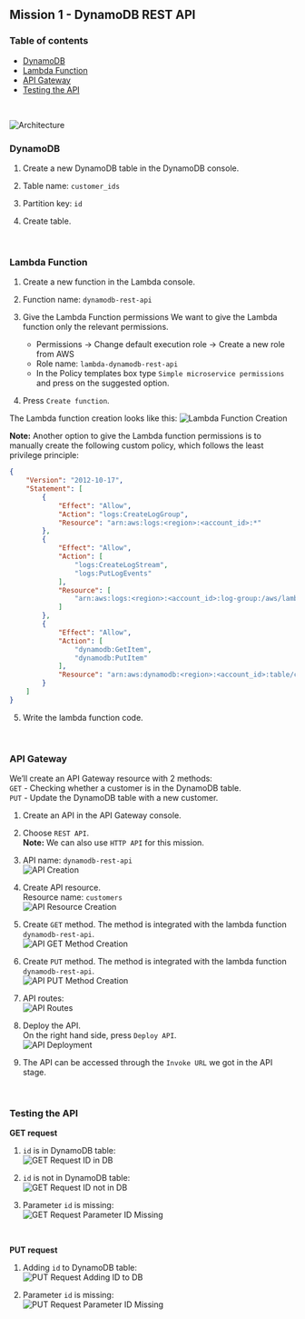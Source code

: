 ## Mission 1 - DynamoDB REST API

### Table of contents
* [DynamoDB](#dynamodb)
* [Lambda Function](#lambda-function)
* [API Gateway](#api-gateway)
* [Testing the API](#testing-the-api)
<br>

![Architecture](./images/architecture.png)
<br>

### DynamoDB

1. Create a new DynamoDB table in the DynamoDB console.

2. Table name: `customer_ids`

3. Partition key: `id`

4. Create table.
<br>

### Lambda Function

1. Create a new function in the Lambda console.

2. Function name: `dynamodb-rest-api`

3. Give the Lambda Function permissions
   We want to give the Lambda function only the relevant permissions.
   - Permissions → Change default execution role → Create a new role from AWS
   - Role name: `lambda-dynamodb-rest-api`
   - In the Policy templates box type `Simple microservice permissions` and press on the suggested option.

4. Press `Create function`.

The Lambda function creation looks like this:
![Lambda Function Creation](./images/lambda_function_creation.png)

**Note:**
Another option to give the Lambda function permissions is to manually create the following custom policy, which follows the least privilege principle:

```json
{
    "Version": "2012-10-17",
    "Statement": [
        {
            "Effect": "Allow",
            "Action": "logs:CreateLogGroup",
            "Resource": "arn:aws:logs:<region>:<account_id>:*"
        },
        {
            "Effect": "Allow",
            "Action": [
                "logs:CreateLogStream",
                "logs:PutLogEvents"
            ],
            "Resource": [
                "arn:aws:logs:<region>:<account_id>:log-group:/aws/lambda/dynamodb_crud:*"
            ]
        },
        {
            "Effect": "Allow",
            "Action": [
                "dynamodb:GetItem",
                "dynamodb:PutItem"
            ],
            "Resource": "arn:aws:dynamodb:<region>:<account_id>:table/customer_ids"
        }
    ]
}
```

5. Write the lambda function code.
<br>

### API Gateway

We’ll create an API Gateway resource with 2 methods:\
`GET` - Checking whether a customer is in the DynamoDB table.\
`PUT` - Update the DynamoDB table with a new customer.

1. Create an API in the API Gateway console.

2. Choose `REST API`.\
   **Note:** We can also use `HTTP API` for this mission.

3. API name: `dynamodb-rest-api`<br>
   ![API Creation](./images/api_creation.png)

4. Create API resource.\
   Resource name: `customers`<br>
   ![API Resource Creation](./images/api_resource_creation.png)

5. Create `GET` method.
   The method is integrated with the lambda function `dynamodb-rest-api`.<br>
   ![API GET Method Creation](./images/api_get_method_creation.png)

6. Create `PUT` method.
   The method is integrated with the lambda function `dynamodb-rest-api`.<br>
   ![API PUT Method Creation](./images/api_put_method_creation.png)

7. API routes:<br>
   ![API Routes](./images/api_routes.png)

8. Deploy the API.<br>
   On the right hand side, press `Deploy API`.<br>
   ![API Deployment](./images/api_deployment.png)

9. The API can be accessed through the `Invoke URL` we got in the API stage.
<br>

### Testing the API

**GET request**

1. `id` is in DynamoDB table:<br>
   ![GET Request ID in DB](./images/get_request_example_1.png)

2. `id` is not in DynamoDB table:<br>
   ![GET Request ID not in DB](./images/get_request_example_2.png)

3. Parameter `id` is missing:<br>
   ![GET Request Parameter ID Missing](./images/get_request_example_3.png)
<br>

**PUT request**

1. Adding `id` to DynamoDB table:<br>
   ![PUT Request Adding ID to DB](./images/put_request_example_1.png)

2. Parameter `id` is missing:<br>
   ![PUT Request Parameter ID Missing](./images/put_request_example_2.png)
